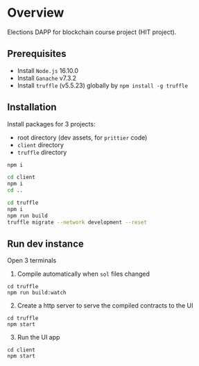 # Overview

Elections DAPP for blockchain course project (HIT project).


## Prerequisites
- Install `Node.js` 16.10.0
- Install `Ganache` v7.3.2
- Install `truffle` (v5.5.23) globally by `npm install -g truffle`

## Installation
Install packages for 3 projects:
- root directory (dev assets, for `prittier` code)
- `client` directory 
- `truffle` directory

```sh
npm i

cd client
npm i
cd ..

cd truffle
npm i
npm run build
truffle migrate --network development --reset
```

## Run dev instance
Open 3 terminals
1. Compile automatically when `sol` files changed
```
cd truffle
npm run build:watch
```
2. Create a http server to serve the compiled contracts to the UI
```
cd truffle
npm start
```
3. Run the UI app
```
cd client
npm start
```